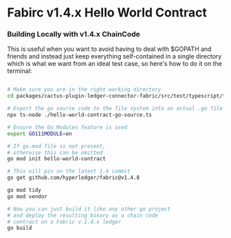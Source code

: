 # Fabirc v1.4.x Hello World Contract


### Building Locally with v1.4.x ChainCode

This is useful when you want to avoid having to deal with $GOPATH and friends
and instead just keep everything self-contained in a single directory which is
what we want from an ideal test case, so here's how to do it on the terminal:

```sh

# Make sure you are in the right working directory
cd packages/cactus-plugin-ledger-connector-fabric/src/test/typescript/fixtures/go/hello-world-contract-fabric-v14

# Export the go source code to the file system into an actual .go file
npx ts-node ./hello-world-contract-go-source.ts

# Ensure the Go Modules feature is used
export GO111MODULE=on

# If go.mod file is not present,
# otherwise this can be omitted
go mod init hello-world-contract

# This will pin on the latest 1.4 commit
go get github.com/hyperledger/fabric@v1.4.8

go mod tidy
go mod vendor

# Now you can just build it like any other go project
# and deploy the resulting binary as a chain code
# contract on a Fabric v.1.4.x ledger
go build
```
